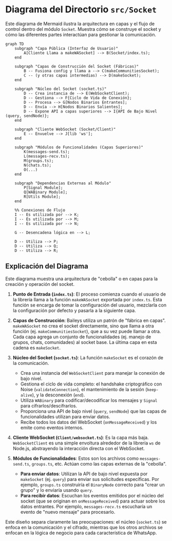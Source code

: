 # Diagrama del Directorio `src/Socket`

Este diagrama de Mermaid ilustra la arquitectura en capas y el flujo de control dentro del módulo `Socket`. Muestra cómo se construye el socket y cómo las diferentes partes interactúan para gestionar la comunicación.

```mermaid
graph TD
    subgraph "Capa Pública (Interfaz de Usuario)"
        A[Cliente Llama a makeWASocket] --> B(Socket/index.ts);
    end

    subgraph "Capas de Construcción del Socket (Fábricas)"
        B -- Fusiona config y llama a --> C(makeCommunitiesSocket);
        C -- (y otras capas intermedias) --> D(makeSocket);
    end

    subgraph "Núcleo del Socket (socket.ts)"
        D -- Crea instancia de --> E(WebSocketClient);
        D -- Gestiona --> F{Ciclo de Vida de Conexión};
        D -- Procesa --> G[Nodos Binarios Entrantes];
        D -- Envía --> H[Nodos Binarios Salientes];
        D -- Expone API a capas superiores --> I{API de Bajo Nivel (query, sendNode)};
    end

    subgraph "Cliente WebSocket (Socket/Client)"
        E -- Envuelve --> J[lib 'ws'];
    end

    subgraph "Módulos de Funcionalidades (Capas Superiores)"
        K(messages-send.ts);
        L(messages-recv.ts);
        M(groups.ts);
        N(chats.ts);
        O(...)
    end

    subgraph "Dependencias Externas al Módulo"
        P[Signal Module];
        Q[WABinary Module];
        R[Utils Module];
    end

    %% Conexiones de Flujo
    I -- Es utilizada por --> K;
    I -- Es utilizada por --> M;
    I -- Es utilizada por --> N;

    G -- Desencadena lógica en --> L;

    D -- Utiliza --> P;
    D -- Utiliza --> Q;
    D -- Utiliza --> R;
```

## Explicación del Diagrama

Este diagrama muestra una arquitectura de "cebolla" o en capas para la creación y operación del socket.

1.  **Punto de Entrada (`index.ts`)**: El proceso comienza cuando el usuario de la librería llama a la función `makeWASocket` exportada por `index.ts`. Esta función se encarga de tomar la configuración del usuario, mezclarla con la configuración por defecto y pasarla a la siguiente capa.

2.  **Capas de Construcción**: Baileys utiliza un patrón de "fábrica en capas". `makeWASocket` no crea el socket directamente, sino que llama a otra función (ej. `makeCommunitiesSocket`), que a su vez puede llamar a otra. Cada capa agrega un conjunto de funcionalidades (ej. manejo de grupos, chats, comunidades) al socket base. La última capa en esta cadena es `makeSocket`.

3.  **Núcleo del Socket (`socket.ts`)**: La función `makeSocket` es el corazón de la comunicación.
    - Crea una instancia del `WebSocketClient` para manejar la conexión de bajo nivel.
    - Gestiona el ciclo de vida completo: el handshake criptográfico con Noise (`validateConnection`), el mantenimiento de la sesión (`keep-alive`), y la desconexión (`end`).
    - Utiliza `WABinary` para codificar/decodificar los mensajes y `Signal` para cifrarlos/descifrarlos.
    - Proporciona una API de bajo nivel (`query`, `sendNode`) que las capas de funcionalidades utilizan para enviar datos.
    - Recibe todos los datos del WebSocket (`onMessageReceived`) y los emite como eventos internos.

4.  **Cliente WebSocket (`Client/websocket.ts`)**: Es la capa más baja. `WebSocketClient` es una simple envoltura alrededor de la librería `ws` de Node.js, abstrayendo la interacción directa con el WebSocket.

5.  **Módulos de Funcionalidades**: Estos son los archivos como `messages-send.ts`, `groups.ts`, etc. Actúan como las capas externas de la "cebolla".
    - **Para enviar datos**: Utilizan la API de bajo nivel expuesta por `makeSocket` (ej. `query`) para enviar sus solicitudes específicas. Por ejemplo, `groups.ts` construiría el `BinaryNode` correcto para "crear un grupo" y lo enviaría usando `query`.
    - **Para recibir datos**: Escuchan los eventos emitidos por el núcleo del socket (que se originan en `onMessageReceived`) para actuar sobre los datos entrantes. Por ejemplo, `messages-recv.ts` escucharía un evento de "nuevo mensaje" para procesarlo.

Este diseño separa claramente las preocupaciones: el núcleo (`socket.ts`) se enfoca en la comunicación y el cifrado, mientras que los otros archivos se enfocan en la lógica de negocio para cada característica de WhatsApp.
